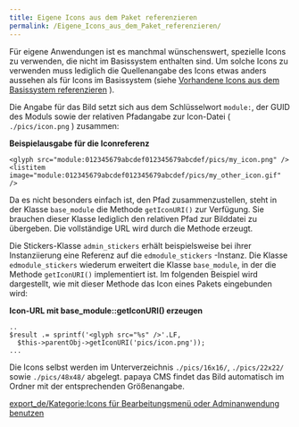 ```yaml
---
title: Eigene Icons aus dem Paket referenzieren
permalink: /Eigene_Icons_aus_dem_Paket_referenzieren/
---
```


Für eigene Anwendungen ist es manchmal wünschenswert, spezielle Icons zu verwenden, die nicht im Basissystem enthalten sind. Um solche Icons zu verwenden muss lediglich die Quellenangabe des Icons etwas anders aussehen als für Icons im Basissystem (siehe [Vorhandene Icons aus dem Basissystem referenzieren](/Vorhandene_Icons_aus_dem_Basissystem_referenzieren ) ).

Die Angabe für das Bild setzt sich aus dem Schlüsselwort `module:`, der GUID des Moduls sowie der relativen Pfadangabe zur Icon-Datei ( `./pics/icon.png` ) zusammen:

**Beispielausgabe für die Iconreferenz**

~~~~ {.xml}
<glyph src="module:012345679abcdef012345679abcdef/pics/my_icon.png" />
<listitem image="module:012345679abcdef012345679abcdef/pics/my_other_icon.gif" />
~~~~

Da es nicht besonders einfach ist, den Pfad zusammenzustellen, steht in der Klasse `base_module` die Methode `getIconURI()` zur Verfügung. Sie brauchen dieser Klasse lediglich den relativen Pfad zur Bilddatei zu übergeben. Die vollständige URL wird durch die Methode erzeugt.

Die Stickers-Klasse `admin_stickers` erhält beispielsweise bei ihrer Instanziierung eine Referenz auf die `edmodule_stickers` -Instanz. Die Klasse `edmodule_stickers` wiederum erweitert die Klasse `base_module`, in der die Methode `getIconURI()` implementiert ist. Im folgenden Beispiel wird dargestellt, wie mit dieser Methode das Icon eines Pakets eingebunden wird:

**Icon-URL mit base_module::getIconURI() erzeugen**

~~~~ {.php}
..
$result .= sprintf('<glyph src="%s" />'.LF,
  $this->parentObj->getIconURI('pics/icon.png'));
...
~~~~

Die Icons selbst werden im Unterverzeichnis `./pics/16x16/`, `./pics/22x22/` sowie `./pics/48x48/` abgelegt. papaya CMS findet das Bild automatisch im Ordner mit der entsprechenden Größenangabe.

[export_de/Kategorie:Icons für Bearbeitungsmenü oder Adminanwendung benutzen](export_de/Kategorie:Icons_für_Bearbeitungsmenü_oder_Adminanwendung_benutzen )